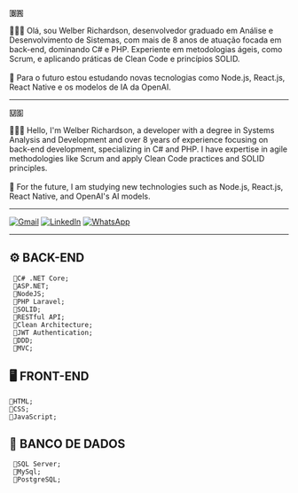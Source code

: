 <strong>🇧🇷</strong>
<p> 
  👨🏻‍💻 Olá, sou Welber Richardson, desenvolvedor graduado em Análise e Desenvolvimento de Sistemas, com mais de 8 anos de atuação focada em back-end, dominando C# e PHP. Experiente em metodologias ágeis, como Scrum, e aplicando práticas de Clean Code e princípios SOLID.<br><br>
  🚀 Para o futuro estou estudando novas tecnologias como Node.js, React.js, React Native e os modelos de IA da OpenAI.
</p>

---

<strong>🇺🇸</strong>
<p> 
  👨🏻‍💻 Hello, I'm Welber Richardson, a developer with a degree in Systems Analysis and Development and over 8 years of experience focusing on back-end development, specializing in C# and PHP. I have expertise in agile methodologies like Scrum and apply Clean Code practices and SOLID principles.<br><br> 
  🚀 For the future, I am studying new technologies such as Node.js, React.js, React Native, and OpenAI's AI models.
</p>

---

<p>
  <a href="https://mail.google.com/mail/u/0/?fs=1&to=welberrichardson@gmail.com&su=SUBJECT&body=BODY&&tf=cm" title="Gmail">
  <img src="https://img.shields.io/badge/-Gmail-FF0000?style=flat-square&labelColor=FF0000&logo=gmail&logoColor=white&link=https://mail.google.com/mail/u/0/?fs=1&to=welberrichardson@gmail.com&su=SUBJECT&body=BODY&&tf=cm" alt="Gmail"/></a>
  <a href="https://www.linkedin.com/in/welber-richardson" title="LinkedIn">
  <img src="https://img.shields.io/badge/-Linkedin-0e76a8?style=flat-square&logo=Linkedin&logoColor=white&link=https://www.linkedin.com/in/welber-richardson" alt="LinkedIn"/></a>
  <a href="https://api.whatsapp.com/send?phone=5516993558297" title="WhatsApp">
  <img src="https://img.shields.io/badge/-WhatsApp-25d366?style=flat-square&labelColor=25d366&logo=whatsapp&logoColor=white&link=https://api.whatsapp.com/send?phone=5516993558297" alt="WhatsApp"/></a>
</p>



---

## ⚙️ BACK-END
     🔸C# .NET Core;
     🔸ASP.NET;
     🔸NodeJS;
     🔸PHP Laravel;
     🔸SOLID;
     🔸RESTful API;
     🔸Clean Architecture;
     🔸JWT Authentication;
     🔸DDD;
     🔸MVC;

## 🖥 FRONT-END 
    🔸HTML;
    🔸CSS;
    🔸JavaScript;

## 🎲 BANCO DE DADOS 
     🔸SQL Server;
     🔸MySql;
     🔸PostgreSQL;

